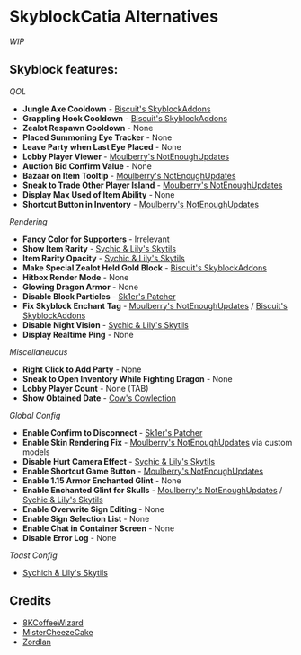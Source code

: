 # SkyblockCatia Alternatives

*WIP*

## Skyblock features:

*QOL*

- **Jungle Axe Cooldown** - [Biscuit's SkyblockAddons](https://biscuit.codes/mods/skyblockaddons/downloadversion/?v=latest)
- **Grappling Hook Cooldown** - [Biscuit's SkyblockAddons](https://biscuit.codes/mods/skyblockaddons/downloadversion/?v=latest)
- **Zealot Respawn Cooldown** - None
- **Placed Summoning Eye Tracker** - None
- **Leave Party when Last Eye Placed** - None
- **Lobby Player Viewer** - [Moulberry's NotEnoughUpdates](https://github.com/Moulberry/NotEnoughUpdates/latest)
- **Auction Bid Confirm Value** - None
- **Bazaar on Item Tooltip** - [Moulberry's NotEnoughUpdates](https://github.com/Moulberry/NotEnoughUpdates/latest)
- **Sneak to Trade Other Player Island** - [Moulberry's NotEnoughUpdates](https://github.com/Moulberry/NotEnoughUpdates/latest)
- **Display Max Used of Item Ability** - None
- **Shortcut Button in Inventory** - [Moulberry's NotEnoughUpdates](https://github.com/Moulberry/NotEnoughUpdates/latest)

*Rendering*

- **Fancy Color for Supporters** - Irrelevant
- **Show Item Rarity** - [Sychic & Lily's Skytils](https://github.com/Skytils/SkytilsMod/releases)
- **Item Rarity Opacity** - [Sychic & Lily's Skytils](https://github.com/Skytils/SkytilsMod/releases)
- **Make Special Zealot Held Gold Block** - [Biscuit's SkyblockAddons](https://biscuit.codes/mods/skyblockaddons/downloadversion/?v=latest)
- **Hitbox Render Mode** - None
- **Glowing Dragon Armor** - None
- **Disable Block Particles** - [Sk1er's Patcher](https://sk1er.club/mods/patcher)
- **Fix Skyblock Enchant Tag** - [Moulberry's NotEnoughUpdates](https://github.com/Moulberry/NotEnoughUpdates/latest) / [Biscuit's SkyblockAddons](https://biscuit.codes/mods/skyblockaddons/downloadversion/?v=latest)
- **Disable Night Vision** - [Sychic & Lily's Skytils](https://github.com/Skytils/SkytilsMod/releases)
- **Display Realtime Ping** - None

*Miscellaneuous*

- **Right Click to Add Party** - None
- **Sneak to Open Inventory While Fighting Dragon** - None
- **Lobby Player Count** - None (TAB)
- **Show Obtained Date** - [Cow's Cowlection](https://github.com/cow-mc/Cowlection/releases/latest)

*Global Config*

- **Enable Confirm to Disconnect** - [Sk1er's Patcher](https://sk1er.club/mods/patcher)
- **Enable Skin Rendering Fix** - [Moulberry's NotEnoughUpdates](https://github.com/Moulberry/NotEnoughUpdates) via custom models
- **Disable Hurt Camera Effect** - [Sychic & Lily's Skytils](https://github.com/Skytils/SkytilsMod/releases)
- **Enable Shortcut Game Button** - [Moulberry's NotEnoughUpdates](https://github.com/Moulberry/NotEnoughUpdates/latest)
- **Enable 1.15 Armor Enchanted Glint** - None
- **Enable Enchanted Glint for Skulls** - [Moulberry's NotEnoughUpdates](https://github.com/Moulberry/NotEnoughUpdates) / [Sychic & Lily's Skytils](https://github.com/Skytils/SkytilsMod/releases)
- **Enable Overwrite Sign Editing** - None
- **Enable Sign Selection List** - None
- **Enable Chat in Container Screen** - None
- **Disable Error Log** - None

*Toast Config*
- [Sychich & Lily's Skytils](https://github.com/Skytils/SkytilsMod/releases)

## Credits

- [8KCoffeeWizard](https://github.com/8KCoffeeWizard)
- [MisterCheezeCake](https://github.com/MisterCheezeCake)
- [Zordlan](https://github.com/Zordlan)
